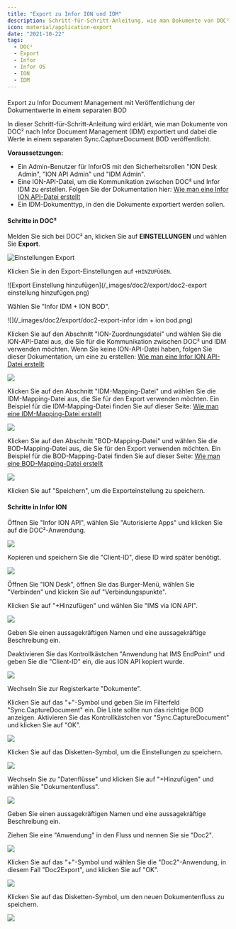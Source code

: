 ```yaml
---
title: "Export zu Infor ION und IDM"
description: Schritt-für-Schritt-Anleitung, wie man Dokumente von DOC² nach Infor Document Management (IDM) exportiert und dabei die Werte in einem separaten Sync.CaptureDocument BOD veröffentlicht.
icon: material/application-export
date: "2021-10-22"
tags:
  - DOC²
  - Export
  - Infor
  - Infor OS
  - ION
  - IDM
---
```


####
Export zu Infor Document Management mit Veröffentlichung der Dokumentwerte in einem separaten BOD

In dieser Schritt-für-Schritt-Anleitung wird erklärt, wie man Dokumente von DOC² nach Infor Document Management (IDM) exportiert und dabei die Werte in einem separaten Sync.CaptureDocument BOD veröffentlicht.

**Voraussetzungen:**

- Ein Admin-Benutzer für InforOS mit den Sicherheitsrollen "ION Desk Admin", "ION API Admin" und "IDM Admin".
- Eine ION-API-Datei, um die Kommunikation zwischen DOC² und Infor IDM zu erstellen. Folgen Sie der Dokumentation hier: [Wie man eine Infor ION API-Datei erstellt](/doc2/export/create-a-infor-ion-api-file/)
- Ein IDM-Dokumenttyp, in den die Dokumente exportiert werden sollen.

#### Schritte in DOC²

Melden Sie sich bei DOC² an, klicken Sie auf **EINSTELLUNGEN** und wählen Sie **Export**.

![Einstellungen Export](/_images/doc2/export/doc2-einstellungen-export.png)


Klicken Sie in den Export-Einstellungen auf `+HINZUFÜGEN`.

![Export Einstellung hinzufügen](/_images/doc2/export/doc2-export einstellung hinzufügen.png)


Wählen Sie "Infor IDM + ION BOD".

![](/_images/doc2/export/doc2-export-infor idm + ion bod.png)

Klicken Sie auf den Abschnitt "ION-Zuordnungsdatei" und wählen Sie die ION-API-Datei aus, die Sie für die Kommunikation zwischen DOC² und IDM verwenden möchten. Wenn Sie keine ION-API-Datei haben, folgen Sie dieser Dokumentation, um eine zu erstellen: [Wie man eine Infor ION API-Datei erstellt](/doc2/export/create-a-infor-ion-api-file/)

![](/_images/doc2/image-32-1024x347.png)

Klicken Sie auf den Abschnitt "IDM-Mapping-Datei" und wählen Sie die IDM-Mapping-Datei aus, die Sie für den Export verwenden möchten.
Ein Beispiel für die IDM-Mapping-Datei finden Sie auf dieser Seite: [Wie man eine IDM-Mapping-Datei erstellt](/doc2/export/how-to-create-a-idm-mapping-file/)

![](/_images/doc2/image-33-1024x344.png)

Klicken Sie auf den Abschnitt "BOD-Mapping-Datei" und wählen Sie die BOD-Mapping-Datei aus, die Sie für den Export verwenden möchten.
Ein Beispiel für die BOD-Mapping-Datei finden Sie auf dieser Seite: [Wie man eine BOD-Mapping-Datei erstellt](/doc2/export/how-to-create-a-bod-mapping-file/)

![](/_images/doc2/image-34-1024x343.png)

Klicken Sie auf "Speichern", um die Exporteinstellung zu speichern.

#### Schritte in Infor ION

Öffnen Sie "Infor ION API", wählen Sie "Autorisierte Apps" und klicken Sie auf die DOC²-Anwendung.

![](/_images/doc2/image-35.png)

Kopieren und speichern Sie die "Client-ID", diese ID wird später benötigt.

![](/_images/doc2/image-36.png)

Öffnen Sie "ION Desk", öffnen Sie das Burger-Menü, wählen Sie "Verbinden" und klicken Sie auf "Verbindungspunkte".

Klicken Sie auf "+Hinzufügen" und wählen Sie "IMS via ION API".

![](/_images/doc2/image-37.png)

Geben Sie einen aussagekräftigen Namen und eine aussagekräftige Beschreibung ein.

Deaktivieren Sie das Kontrollkästchen "Anwendung hat IMS EndPoint" und geben Sie die "Client-ID" ein, die aus ION API kopiert wurde.

![](/_images/doc2/image-39-1024x438.png)

Wechseln Sie zur Registerkarte "Dokumente".

Klicken Sie auf das "+"-Symbol und geben Sie im Filterfeld "Sync.CaptureDocument" ein. Die Liste sollte nun das richtige BOD anzeigen. Aktivieren Sie das Kontrollkästchen vor "Sync.CaptureDocument" und klicken Sie auf "OK".

![](/_images/doc2/image-40-1024x944.png)

Klicken Sie auf das Disketten-Symbol, um die Einstellungen zu speichern.

![](/_images/doc2/image-41.png)

Wechseln Sie zu "Datenflüsse" und klicken Sie auf "+Hinzufügen" und wählen Sie "Dokumentenfluss".

![](/_images/doc2/image-43.png)

Geben Sie einen aussagekräftigen Namen und eine aussagekräftige Beschreibung ein.

Ziehen Sie eine "Anwendung" in den Fluss und nennen Sie sie "Doc2".

![](/_images/doc2/image-44.png)

Klicken Sie auf das "+"-Symbol und wählen Sie die "Doc2"-Anwendung, in diesem Fall "Doc2Export", und klicken Sie auf "OK".

![](/_images/doc2/image-45.png)

Klicken Sie auf das Disketten-Symbol, um den neuen Dokumentenfluss zu speichern.

![](/_images/doc2/image-46.png)